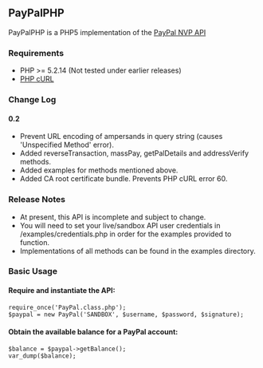 ## PayPalPHP

PayPalPHP is a PHP5 implementation of the [PayPal NVP API][]

### Requirements

* PHP >= 5.2.14 (Not tested under earlier releases)
* [PHP cURL]

### Change Log

#### 0.2
* Prevent URL encoding of ampersands in query string (causes 'Unspecified Method' error).
* Added reverseTransaction, massPay, getPalDetails and addressVerify methods.
* Added examples for methods mentioned above.
* Added CA root certificate bundle. Prevents PHP cURL error 60.

### Release Notes

- At present, this API is incomplete and subject to change.
- You will need to set your live/sandbox API user credentials in /examples/credentials.php in order for the examples provided to function.
- Implementations of all methods can be found in the examples directory.

### Basic Usage

#### Require and instantiate the API:

	require_once('PayPal.class.php');
	$paypal = new PayPal('SANDBOX', $username, $password, $signature);

#### Obtain the available balance for a PayPal account:

	$balance = $paypal->getBalance();
	var_dump($balance);

[PHP cURL]: http://php.net/manual/en/book.curl.php
[PayPal NVP API]: https://cms.paypal.com/uk/cgi-bin/?&cmd=_render-content&content_ID=developer/e_howto_api_nvp_NVPAPIOverview